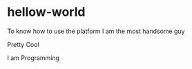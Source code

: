 # hellow-world
To know how to use the platform
I am the most handsome guy

Pretty Cool

I am Programming
